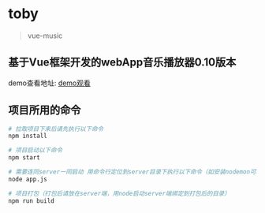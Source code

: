 # toby

> vue-music

## 基于Vue框架开发的webApp音乐播放器0.10版本

demo查看地址: [demo观看](demo.itobys.com/vue-music)

## 项目所用的命令

``` bash
# 拉取项目下来后请先执行以下命令
npm install

# 项目启动以下命令
npm start

# 需要连同server一同启动 用命令行定位到server目录下执行以下命令（如安装nodemon可利用nodemon替换以下node）
node app.js

# 项目打包（打包后请放在server端，用node启动server端绑定到打包后的目录）
npm run build


```
